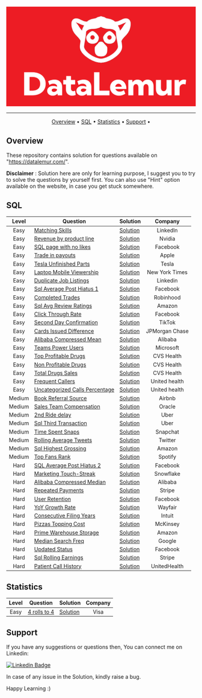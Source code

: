 ![Project Logo][dl_logo]

---

<p align="center">
  <a href="#overview">Overview</a> •
  <a href="#sql">SQL</a> •
  <a href="#statistics">Statistics</a> •
  <a href="#support">Support</a> •
</p>


## Overview
These repository contains solution for questions available on "https://datalemur.com/".

**Disclaimer** : Solution here are only for learning purpose, I suggest you to try to solve the questions by yourself first. You can also use "Hint" option available on the website, in case you get stuck somewhere.

## SQL

| Level | Question | Solution | Company |
|:------:|------|---------|:---------:|
| Easy | [Matching Skills](https://datalemur.com/questions/matching-skills) | [Solution](SQL/Easy/matching-skills.sql) | Linkedln |
| Easy | [Revenue by product line](https://datalemur.com/questions/revenue-by-product-line) | [Solution](SQL/Easy/revenue-by-product-line.sql)| Nvidia |
| Easy | [SQL page with no likes](https://datalemur.com/questions/sql-page-with-no-likes) | [Solution](SQL/Easy/sql-page-with-no-likes.sql)| Facebook |
| Easy | [Trade in payouts](https://datalemur.com/questions/trade-in-payouts) | [Solution](SQL/Easy/trade-in-payouts.sql)| Apple |
| Easy | [Tesla Unfinished Parts](https://datalemur.com/questions/tesla-unfinished-parts) | [Solution](SQL/Easy/tesla-unfinished-parts.sql)| Tesla |
| Easy | [Laptop Mobile Viewership](https://datalemur.com/questions/laptop-mobile-viewership) | [Solution](SQL/Easy/laptop-mobile-viewership.sql)| New York Times |
| Easy | [Duplicate Job Listings](https://datalemur.com/questions/duplicate-job-listings) | [Solution](SQL/Easy/duplicate-job-listings.sql)| Linkedin |
| Easy | [Sql Average Post Hiatus 1](https://datalemur.com/questions/sql-average-post-hiatus-1) | [Solution](SQL/Easy/sql-average-post-hiatus-1.sql)| Facebook |
| Easy | [Completed Trades](https://datalemur.com/questions/completed-trades) | [Solution](SQL/Easy/completed-trades.sql)| Robinhood |
| Easy | [Sql Avg Review Ratings](https://datalemur.com/questions/sql-avg-review-ratings) | [Solution](SQL/Easy/sql-avg-review-ratings.sql)| Amazon |
| Easy | [Click Through Rate](https://datalemur.com/questions/click-through-rate) | [Solution](SQL/Easy/click-through-rate.sql)| Facebook |
| Easy | [Second Day Confirmation](https://datalemur.com/questions/second-day-confirmation) | [Solution](SQL/Easy/second-day-confirmation.sql)| TikTok |
| Easy | [Cards Issued Difference](https://datalemur.com/questions/cards-issued-difference) | [Solution](SQL/Easy/cards-issued-difference.sql)| JPMorgan Chase |
| Easy | [Alibaba Compressed Mean](https://datalemur.com/questions/alibaba-compressed-mean) | [Solution](SQL/Easy/alibaba-compressed-mean.sql)| Alibaba |
| Easy | [Teams Power Users](https://datalemur.com/questions/teams-power-users) | [Solution](SQL/Easy/teams-power-users.sql)| Microsoft |
| Easy | [Top Profitable Drugs](https://datalemur.com/questions/top-profitable-drugs) | [Solution](SQL/Easy/top-profitable-drugs.sql)| CVS Health |
| Easy | [Non Profitable Drugs](https://datalemur.com/questions/non-profitable-drugs) | [Solution](SQL/Easy/non-profitable-drugs.sql)| CVS Health |
| Easy | [Total Drugs Sales](https://datalemur.com/questions/total-drugs-sales) | [Solution](SQL/Easy/total-drugs-sales.sql)| CVS Health |
| Easy | [Frequent Callers](https://datalemur.com/questions/frequent-callers) | [Solution](SQL/Easy/frequent-callers.sql)| United health |
| Easy | [Uncategorized Calls Percentage](https://datalemur.com/questions/uncategorized-calls-percentage) | [Solution](SQL/Easy/uncategorized-calls-percentage.sql)| United health |
| Medium | [Book Referral Source](https://datalemur.com/questions/booking-referral-source) | [Solution](SQL/Medium/booking-referralsource.sql)| Airbnb |
| Medium | [Sales Team Compensation](https://datalemur.com/questions/sales-team-compensation) | [Solution](SQL/Medium/sales-team-compensation.sql)| Oracle |
| Medium | [2nd Ride delay](https://datalemur.com/questions/2nd-ride-delay) | [Solution](SQL/Medium/2nd-ride-delay.sql)| Uber |
| Medium | [Sql Third Transaction](https://datalemur.com/questions/sql-third-transaction) | [Solution](SQL/Medium/sql-third-transaction.sql)| Uber |
| Medium | [Time Spent Snaps](https://datalemur.com/questions/time-spent-snaps) | [Solution](SQL/Medium/time-spent-snaps.sql)| Snapchat |
| Medium | [Rolling Average Tweets](https://datalemur.com/questions/rolling-average-tweets) | [Solution](SQL/Medium/rolling-average-tweets.sql)| Twitter |
| Medium | [Sql Highest Grossing](https://datalemur.com/questions/sql-highest-grossing) | [Solution](SQL/Medium/sql-highest-grossing.sql)| Amazon |
| Medium | [Top Fans Rank](https://datalemur.com/questions/top-fans-rank) | [Solution](SQL/Medium/top-fans-rank.sql)| Spotify |
| Hard | [SQL Average Post Hiatus 2](https://datalemur.com/questions/sql-average-post-hiatus-2) | [Solution](SQL/Hard/sql-average-post-hiatus-2.sql)| Facebook |
| Hard | [Marketing Touch-Streak](https://datalemur.com/questions/marketing-touch-streak) | [Solution](SQL/Hard/marketing-touch-streak.sql) | Snowflake
| Hard | [Alibaba Compressed Median](https://datalemur.com/questions/alibaba-compressed-median) | [Solution](SQL/Hard/alibaba-compressed-median.sql) | Alibaba
| Hard | [Repeated Payments](https://datalemur.com/questions/repeated-payments) | [Solution](SQL/Hard/repeated-payments.sql) | Stripe
| Hard | [User Retention](https://datalemur.com/questions/user-retention) | [Solution](SQL/Hard/user-retention.sql) | Facebook
| Hard | [YoY Growth Rate](https://datalemur.com/questions/user-yoy-growth-rate) | [Solution](SQL/Hard/yoy-growth-rate.sql) | Wayfair
| Hard | [Consecutive Filing Years](https://datalemur.com/questions/consecutive-filing-years) | [Solution](SQL/Hard/consecutive-filing-years.sql) | Intuit
| Hard | [Pizzas Topping Cost](https://datalemur.com/questions/pizzas-topping-cost) | [Solution](SQL/Hard/pizzas-topping-cost.sql) | McKinsey
| Hard | [Prime Warehouse Storage](https://datalemur.com/questions/prime-warehouse-storage) | [Solution](SQL/Hard/prime-warehouse-storage.sql) | Amazon
| Hard | [Median Search Freq](https://datalemur.com/questions/median-search-freq) | [Solution](SQL/Hard/median-search-freq.sql) | Google
| Hard | [Updated Status](https://datalemur.com/questions/updated-status) | [Solution](SQL/Hard/updated-status.sql) | Facebook
| Hard | [Sql Rolling Earnings](https://datalemur.com/questions/sql-rolling-earnings) | [Solution](SQL/Hard/sql-rolling-earnings.sql) | Stripe
| Hard | [Patient Call History](https://datalemur.com/questions/patient-call-history) | [Solution](SQL/Hard/patient-call-history.sql) | UnitedHealth


## Statistics

| Level | Question | Solution | Company |
|:------:|------|---------|:---------:|
| Easy | [4 rolls to 4](https://datalemur.com/questions/4-rolls-to-4) | [Solution](Statistics/Easy/4-rolls-to-4.ipynb) | Visa |


## Support

If you have any suggestions or questions then, You can connect me on Linkedin:

[![Linkedin Badge][linkedinbadge]][linkedin]

In case of any issue in the Solution, kindly raise a bug.

Happy Learning :)


<!-- Image Links -->
[dl_logo]: images/data_lemur.png

<!-- Profile Links -->
[linkedin]: https://www.linkedin.com/in/tajinder-55/

<!-- Shields Profile Links -->
[linkedinbadge]: https://img.shields.io/badge/linkedin-blue?logo=linkedin